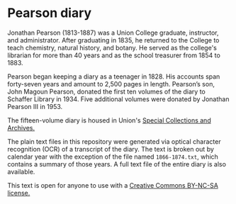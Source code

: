 # Pearson diary

Jonathan Pearson (1813-1887) was a Union College graduate, instructor, and administrator. After graduating in 1835, he returned to the College to teach chemistry, natural history, and botany. He served as the college's librarian for more than 40 years and as the school treasurer from 1854 to 1883.

Pearson began keeping a diary as a teenager in 1828. His accounts span forty-seven years and amount to 2,500 pages in length. Pearson’s son, John Magoun Pearson, donated the first ten volumes of the diary to Schaffer Library in 1934. Five additional volumes were donated by Jonathan Pearson III in 1953. 

The fifteen-volume diary is housed in Union's [Special Collections and Archives.](https://www.union.edu/special-collections) 

The plain text files in this repository were generated via optical character recognition (OCR) of a transcript of the diary. The text is broken out by calendar year with the exception of the file named `1866-1874.txt`, which contains a summary of those years. A full text file of the entire diary is also available. 

This text is open for anyone to use with a [Creative Commons BY-NC-SA license.](https://creativecommons.org/licenses/by-nc-sa/4.0/)

